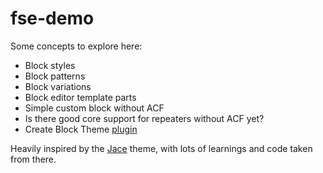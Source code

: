# fse-demo

Some concepts to explore here:

  - Block styles
  - Block patterns
  - Block variations
  - Block editor template parts
  - Simple custom block without ACF
  - Is there good core support for repeaters without ACF yet?
  - Create Block Theme [plugin](https://wordpress.org/plugins/create-block-theme/)
  
Heavily inspired by the [Jace](https://wordpress.org/themes/jace/) theme, with lots of learnings and code taken from there.
